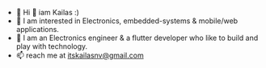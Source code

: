 
- 👾 Hi 👋 iam Kailas :)
- 👀 I am interested in Electronics, embedded-systems & mobile/web applications.
- 💬 I am an Electronics engineer & a flutter developer who like to build and play with technology.
- 📫 reach me at itskailasnv@gmail.com
